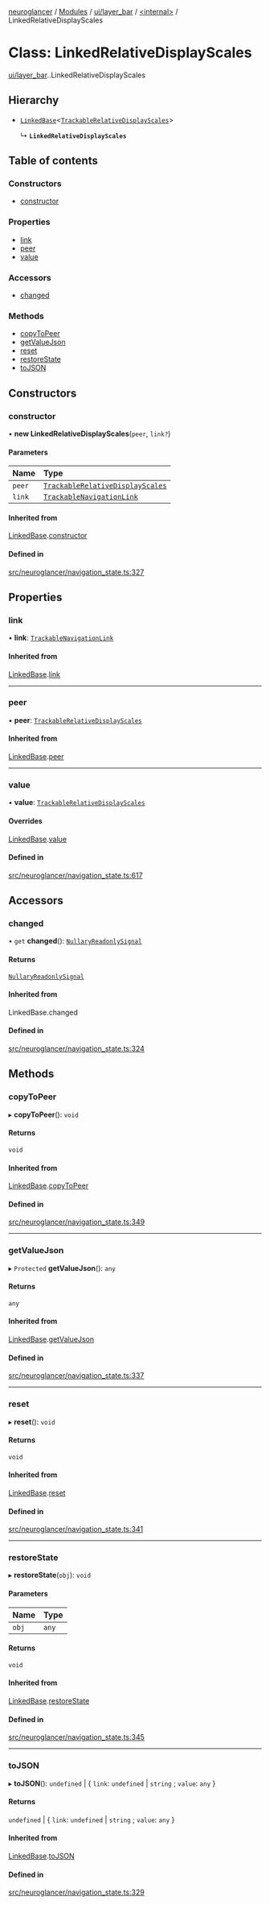 [neuroglancer](../README.md) / [Modules](../modules.md) / [ui/layer\_bar](../modules/ui_layer_bar.md) / [<internal\>](../modules/ui_layer_bar._internal_.md) / LinkedRelativeDisplayScales

# Class: LinkedRelativeDisplayScales

[ui/layer_bar](../modules/ui_layer_bar.md).[<internal>](../modules/ui_layer_bar._internal_.md).LinkedRelativeDisplayScales

## Hierarchy

- [`LinkedBase`](ui_layer_bar._internal_.LinkedBase.md)<[`TrackableRelativeDisplayScales`](annotation_polygon._internal_.TrackableRelativeDisplayScales.md)\>

  ↳ **`LinkedRelativeDisplayScales`**

## Table of contents

### Constructors

- [constructor](ui_layer_bar._internal_.LinkedRelativeDisplayScales.md#constructor)

### Properties

- [link](ui_layer_bar._internal_.LinkedRelativeDisplayScales.md#link)
- [peer](ui_layer_bar._internal_.LinkedRelativeDisplayScales.md#peer)
- [value](ui_layer_bar._internal_.LinkedRelativeDisplayScales.md#value)

### Accessors

- [changed](ui_layer_bar._internal_.LinkedRelativeDisplayScales.md#changed)

### Methods

- [copyToPeer](ui_layer_bar._internal_.LinkedRelativeDisplayScales.md#copytopeer)
- [getValueJson](ui_layer_bar._internal_.LinkedRelativeDisplayScales.md#getvaluejson)
- [reset](ui_layer_bar._internal_.LinkedRelativeDisplayScales.md#reset)
- [restoreState](ui_layer_bar._internal_.LinkedRelativeDisplayScales.md#restorestate)
- [toJSON](ui_layer_bar._internal_.LinkedRelativeDisplayScales.md#tojson)

## Constructors

### constructor

• **new LinkedRelativeDisplayScales**(`peer`, `link?`)

#### Parameters

| Name | Type |
| :------ | :------ |
| `peer` | [`TrackableRelativeDisplayScales`](annotation_polygon._internal_.TrackableRelativeDisplayScales.md) |
| `link` | [`TrackableNavigationLink`](ui_layer_bar._internal_.TrackableNavigationLink.md) |

#### Inherited from

[LinkedBase](ui_layer_bar._internal_.LinkedBase.md).[constructor](ui_layer_bar._internal_.LinkedBase.md#constructor)

#### Defined in

[src/neuroglancer/navigation_state.ts:327](https://github.com/ActiveBrainAtlas2/neuroglancer/blob/1beb5d34/src/neuroglancer/navigation_state.ts#L327)

## Properties

### link

• **link**: [`TrackableNavigationLink`](ui_layer_bar._internal_.TrackableNavigationLink.md)

#### Inherited from

[LinkedBase](ui_layer_bar._internal_.LinkedBase.md).[link](ui_layer_bar._internal_.LinkedBase.md#link)

___

### peer

• **peer**: [`TrackableRelativeDisplayScales`](annotation_polygon._internal_.TrackableRelativeDisplayScales.md)

#### Inherited from

[LinkedBase](ui_layer_bar._internal_.LinkedBase.md).[peer](ui_layer_bar._internal_.LinkedBase.md#peer)

___

### value

• **value**: [`TrackableRelativeDisplayScales`](annotation_polygon._internal_.TrackableRelativeDisplayScales.md)

#### Overrides

[LinkedBase](ui_layer_bar._internal_.LinkedBase.md).[value](ui_layer_bar._internal_.LinkedBase.md#value)

#### Defined in

[src/neuroglancer/navigation_state.ts:617](https://github.com/ActiveBrainAtlas2/neuroglancer/blob/1beb5d34/src/neuroglancer/navigation_state.ts#L617)

## Accessors

### changed

• `get` **changed**(): [`NullaryReadonlySignal`](../modules/util_signal.md#nullaryreadonlysignal)

#### Returns

[`NullaryReadonlySignal`](../modules/util_signal.md#nullaryreadonlysignal)

#### Inherited from

LinkedBase.changed

#### Defined in

[src/neuroglancer/navigation_state.ts:324](https://github.com/ActiveBrainAtlas2/neuroglancer/blob/1beb5d34/src/neuroglancer/navigation_state.ts#L324)

## Methods

### copyToPeer

▸ **copyToPeer**(): `void`

#### Returns

`void`

#### Inherited from

[LinkedBase](ui_layer_bar._internal_.LinkedBase.md).[copyToPeer](ui_layer_bar._internal_.LinkedBase.md#copytopeer)

#### Defined in

[src/neuroglancer/navigation_state.ts:349](https://github.com/ActiveBrainAtlas2/neuroglancer/blob/1beb5d34/src/neuroglancer/navigation_state.ts#L349)

___

### getValueJson

▸ `Protected` **getValueJson**(): `any`

#### Returns

`any`

#### Inherited from

[LinkedBase](ui_layer_bar._internal_.LinkedBase.md).[getValueJson](ui_layer_bar._internal_.LinkedBase.md#getvaluejson)

#### Defined in

[src/neuroglancer/navigation_state.ts:337](https://github.com/ActiveBrainAtlas2/neuroglancer/blob/1beb5d34/src/neuroglancer/navigation_state.ts#L337)

___

### reset

▸ **reset**(): `void`

#### Returns

`void`

#### Inherited from

[LinkedBase](ui_layer_bar._internal_.LinkedBase.md).[reset](ui_layer_bar._internal_.LinkedBase.md#reset)

#### Defined in

[src/neuroglancer/navigation_state.ts:341](https://github.com/ActiveBrainAtlas2/neuroglancer/blob/1beb5d34/src/neuroglancer/navigation_state.ts#L341)

___

### restoreState

▸ **restoreState**(`obj`): `void`

#### Parameters

| Name | Type |
| :------ | :------ |
| `obj` | `any` |

#### Returns

`void`

#### Inherited from

[LinkedBase](ui_layer_bar._internal_.LinkedBase.md).[restoreState](ui_layer_bar._internal_.LinkedBase.md#restorestate)

#### Defined in

[src/neuroglancer/navigation_state.ts:345](https://github.com/ActiveBrainAtlas2/neuroglancer/blob/1beb5d34/src/neuroglancer/navigation_state.ts#L345)

___

### toJSON

▸ **toJSON**(): `undefined` \| { `link`: `undefined` \| `string` ; `value`: `any`  }

#### Returns

`undefined` \| { `link`: `undefined` \| `string` ; `value`: `any`  }

#### Inherited from

[LinkedBase](ui_layer_bar._internal_.LinkedBase.md).[toJSON](ui_layer_bar._internal_.LinkedBase.md#tojson)

#### Defined in

[src/neuroglancer/navigation_state.ts:329](https://github.com/ActiveBrainAtlas2/neuroglancer/blob/1beb5d34/src/neuroglancer/navigation_state.ts#L329)
